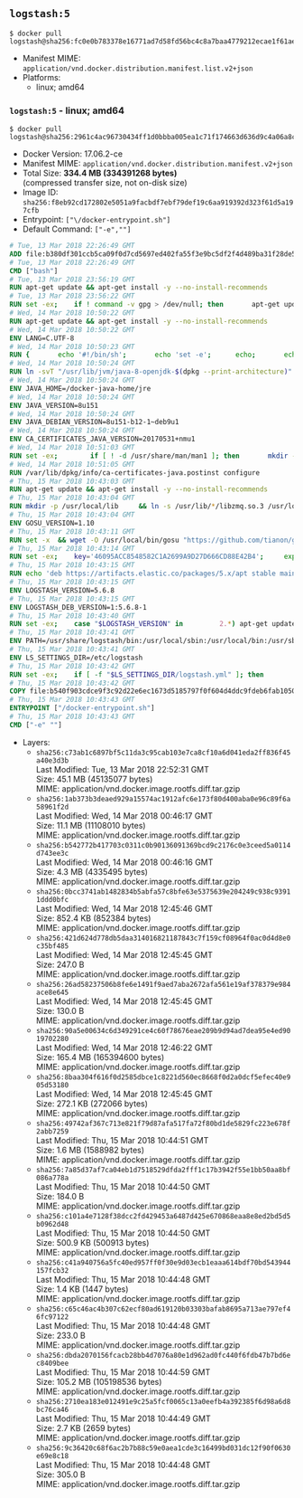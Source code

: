 ## `logstash:5`

```console
$ docker pull logstash@sha256:fc0e0b783378e16771ad7d58fd56bc4c8a7baa4779212ecae1f61ae31f4ac748
```

-	Manifest MIME: `application/vnd.docker.distribution.manifest.list.v2+json`
-	Platforms:
	-	linux; amd64

### `logstash:5` - linux; amd64

```console
$ docker pull logstash@sha256:2961c4ac96730434ff1d0bbba005ea1c71f174663d636d9c4a06a8c833756d84
```

-	Docker Version: 17.06.2-ce
-	Manifest MIME: `application/vnd.docker.distribution.manifest.v2+json`
-	Total Size: **334.4 MB (334391268 bytes)**  
	(compressed transfer size, not on-disk size)
-	Image ID: `sha256:f8eb92cd172802e5051a9facbdf7ebf79def19c6aa919392d323f61d5a197cfb`
-	Entrypoint: `["\/docker-entrypoint.sh"]`
-	Default Command: `["-e",""]`

```dockerfile
# Tue, 13 Mar 2018 22:26:49 GMT
ADD file:b380df301ccb5ca09f0d7cd5697ed402fa55f3e9bc5df2f4d489ba31f28de58a in / 
# Tue, 13 Mar 2018 22:26:49 GMT
CMD ["bash"]
# Tue, 13 Mar 2018 23:56:19 GMT
RUN apt-get update && apt-get install -y --no-install-recommends 		ca-certificates 		curl 		wget 	&& rm -rf /var/lib/apt/lists/*
# Tue, 13 Mar 2018 23:56:22 GMT
RUN set -ex; 	if ! command -v gpg > /dev/null; then 		apt-get update; 		apt-get install -y --no-install-recommends 			gnupg 			dirmngr 		; 		rm -rf /var/lib/apt/lists/*; 	fi
# Wed, 14 Mar 2018 10:50:22 GMT
RUN apt-get update && apt-get install -y --no-install-recommends 		bzip2 		unzip 		xz-utils 	&& rm -rf /var/lib/apt/lists/*
# Wed, 14 Mar 2018 10:50:22 GMT
ENV LANG=C.UTF-8
# Wed, 14 Mar 2018 10:50:23 GMT
RUN { 		echo '#!/bin/sh'; 		echo 'set -e'; 		echo; 		echo 'dirname "$(dirname "$(readlink -f "$(which javac || which java)")")"'; 	} > /usr/local/bin/docker-java-home 	&& chmod +x /usr/local/bin/docker-java-home
# Wed, 14 Mar 2018 10:50:24 GMT
RUN ln -svT "/usr/lib/jvm/java-8-openjdk-$(dpkg --print-architecture)" /docker-java-home
# Wed, 14 Mar 2018 10:50:24 GMT
ENV JAVA_HOME=/docker-java-home/jre
# Wed, 14 Mar 2018 10:50:24 GMT
ENV JAVA_VERSION=8u151
# Wed, 14 Mar 2018 10:50:24 GMT
ENV JAVA_DEBIAN_VERSION=8u151-b12-1~deb9u1
# Wed, 14 Mar 2018 10:50:24 GMT
ENV CA_CERTIFICATES_JAVA_VERSION=20170531+nmu1
# Wed, 14 Mar 2018 10:51:03 GMT
RUN set -ex; 		if [ ! -d /usr/share/man/man1 ]; then 		mkdir -p /usr/share/man/man1; 	fi; 		apt-get update; 	apt-get install -y 		openjdk-8-jre="$JAVA_DEBIAN_VERSION" 		ca-certificates-java="$CA_CERTIFICATES_JAVA_VERSION" 	; 	rm -rf /var/lib/apt/lists/*; 		[ "$(readlink -f "$JAVA_HOME")" = "$(docker-java-home)" ]; 		update-alternatives --get-selections | awk -v home="$(readlink -f "$JAVA_HOME")" 'index($3, home) == 1 { $2 = "manual"; print | "update-alternatives --set-selections" }'; 	update-alternatives --query java | grep -q 'Status: manual'
# Wed, 14 Mar 2018 10:51:05 GMT
RUN /var/lib/dpkg/info/ca-certificates-java.postinst configure
# Thu, 15 Mar 2018 10:43:03 GMT
RUN apt-get update && apt-get install -y --no-install-recommends 		apt-transport-https 		libzmq5 	&& rm -rf /var/lib/apt/lists/*
# Thu, 15 Mar 2018 10:43:04 GMT
RUN mkdir -p /usr/local/lib 	&& ln -s /usr/lib/*/libzmq.so.3 /usr/local/lib/libzmq.so
# Thu, 15 Mar 2018 10:43:04 GMT
ENV GOSU_VERSION=1.10
# Thu, 15 Mar 2018 10:43:11 GMT
RUN set -x 	&& wget -O /usr/local/bin/gosu "https://github.com/tianon/gosu/releases/download/$GOSU_VERSION/gosu-$(dpkg --print-architecture)" 	&& wget -O /usr/local/bin/gosu.asc "https://github.com/tianon/gosu/releases/download/$GOSU_VERSION/gosu-$(dpkg --print-architecture).asc" 	&& export GNUPGHOME="$(mktemp -d)" 	&& gpg --keyserver ha.pool.sks-keyservers.net --recv-keys B42F6819007F00F88E364FD4036A9C25BF357DD4 	&& gpg --batch --verify /usr/local/bin/gosu.asc /usr/local/bin/gosu 	&& rm -rf "$GNUPGHOME" /usr/local/bin/gosu.asc 	&& chmod +x /usr/local/bin/gosu 	&& gosu nobody true
# Thu, 15 Mar 2018 10:43:14 GMT
RUN set -ex; 	key='46095ACC8548582C1A2699A9D27D666CD88E42B4'; 	export GNUPGHOME="$(mktemp -d)"; 	gpg --keyserver ha.pool.sks-keyservers.net --recv-keys "$key"; 	gpg --export "$key" > /etc/apt/trusted.gpg.d/elastic.gpg; 	rm -rf "$GNUPGHOME"; 	apt-key list
# Thu, 15 Mar 2018 10:43:15 GMT
RUN echo 'deb https://artifacts.elastic.co/packages/5.x/apt stable main' > /etc/apt/sources.list.d/logstash.list
# Thu, 15 Mar 2018 10:43:15 GMT
ENV LOGSTASH_VERSION=5.6.8
# Thu, 15 Mar 2018 10:43:15 GMT
ENV LOGSTASH_DEB_VERSION=1:5.6.8-1
# Thu, 15 Mar 2018 10:43:40 GMT
RUN set -ex; 	case "$LOGSTASH_VERSION" in 		2.*) apt-get update -o 'APT::Hashes::SHA1::Weak=yes' ;; 		*) apt-get update ;; 	esac; 	apt-get install -y --no-install-recommends "logstash=$LOGSTASH_DEB_VERSION"; 	rm -rf /var/lib/apt/lists/*
# Thu, 15 Mar 2018 10:43:41 GMT
ENV PATH=/usr/share/logstash/bin:/usr/local/sbin:/usr/local/bin:/usr/sbin:/usr/bin:/sbin:/bin
# Thu, 15 Mar 2018 10:43:41 GMT
ENV LS_SETTINGS_DIR=/etc/logstash
# Thu, 15 Mar 2018 10:43:42 GMT
RUN set -ex; 	if [ -f "$LS_SETTINGS_DIR/logstash.yml" ]; then 		sed -ri 's!^path\.config:!#&!g' "$LS_SETTINGS_DIR/logstash.yml"; 	fi; 	if [ -f "$LS_SETTINGS_DIR/log4j2.properties" ]; then 		cp "$LS_SETTINGS_DIR/log4j2.properties" "$LS_SETTINGS_DIR/log4j2.properties.dist"; 		truncate --size=0 "$LS_SETTINGS_DIR/log4j2.properties"; 	fi
# Thu, 15 Mar 2018 10:43:42 GMT
COPY file:b540f903cdce9f3c92d22e6ec1673d5185797f0f604d4ddc9fdeb6fab1050a8f in / 
# Thu, 15 Mar 2018 10:43:43 GMT
ENTRYPOINT ["/docker-entrypoint.sh"]
# Thu, 15 Mar 2018 10:43:43 GMT
CMD ["-e" ""]
```

-	Layers:
	-	`sha256:c73ab1c6897bf5c11da3c95cab103e7ca8cf10a6d041eda2ff836f45a40e3d3b`  
		Last Modified: Tue, 13 Mar 2018 22:52:31 GMT  
		Size: 45.1 MB (45135077 bytes)  
		MIME: application/vnd.docker.image.rootfs.diff.tar.gzip
	-	`sha256:1ab373b3deaed929a15574ac1912afc6e173f80d400aba0e96c89f6a58961f2d`  
		Last Modified: Wed, 14 Mar 2018 00:46:17 GMT  
		Size: 11.1 MB (11108010 bytes)  
		MIME: application/vnd.docker.image.rootfs.diff.tar.gzip
	-	`sha256:b542772b417703c0311c0b90136091369bcd9c2176c0e3ceed5a0114d743ee3c`  
		Last Modified: Wed, 14 Mar 2018 00:46:16 GMT  
		Size: 4.3 MB (4335495 bytes)  
		MIME: application/vnd.docker.image.rootfs.diff.tar.gzip
	-	`sha256:0bcc3741ab1482834b5abfa57c8bfe63e5375639e204249c938c93911ddd0bfc`  
		Last Modified: Wed, 14 Mar 2018 12:45:46 GMT  
		Size: 852.4 KB (852384 bytes)  
		MIME: application/vnd.docker.image.rootfs.diff.tar.gzip
	-	`sha256:421d624d778db5daa314016821187843c7f159cf08964f0ac0d4d8e0c35bf485`  
		Last Modified: Wed, 14 Mar 2018 12:45:45 GMT  
		Size: 247.0 B  
		MIME: application/vnd.docker.image.rootfs.diff.tar.gzip
	-	`sha256:26ad58237506b8fe6e1491f9aed7aba2672afa561e19af378379e984ace8e645`  
		Last Modified: Wed, 14 Mar 2018 12:45:45 GMT  
		Size: 130.0 B  
		MIME: application/vnd.docker.image.rootfs.diff.tar.gzip
	-	`sha256:90a5e00634c6d349291ce4c60f78676eae209b9d94ad7dea95e4ed9019702280`  
		Last Modified: Wed, 14 Mar 2018 12:46:22 GMT  
		Size: 165.4 MB (165394600 bytes)  
		MIME: application/vnd.docker.image.rootfs.diff.tar.gzip
	-	`sha256:8baa304f616f0d2585dbce1c8221d560ec8668f0d2a0dcf5efec40e905d53180`  
		Last Modified: Wed, 14 Mar 2018 12:45:45 GMT  
		Size: 272.1 KB (272066 bytes)  
		MIME: application/vnd.docker.image.rootfs.diff.tar.gzip
	-	`sha256:49742af367c713e821f79d87afa517fa72f80bd1de5829fc223e678f2abb7259`  
		Last Modified: Thu, 15 Mar 2018 10:44:51 GMT  
		Size: 1.6 MB (1588982 bytes)  
		MIME: application/vnd.docker.image.rootfs.diff.tar.gzip
	-	`sha256:7a85d37af7ca04eb1d7518529dfda2fff1c17b3942f55e1bb50aa8bf086a778a`  
		Last Modified: Thu, 15 Mar 2018 10:44:50 GMT  
		Size: 184.0 B  
		MIME: application/vnd.docker.image.rootfs.diff.tar.gzip
	-	`sha256:c101a4e7128f38dcc2fd429453a6487d425e670868eaa8e8ed2bd5d5b0962d48`  
		Last Modified: Thu, 15 Mar 2018 10:44:50 GMT  
		Size: 500.9 KB (500913 bytes)  
		MIME: application/vnd.docker.image.rootfs.diff.tar.gzip
	-	`sha256:c41a940756a5fc40ed957ff0f30e9d03ecb1eaaa614bdf70bd543944157fcb32`  
		Last Modified: Thu, 15 Mar 2018 10:44:48 GMT  
		Size: 1.4 KB (1447 bytes)  
		MIME: application/vnd.docker.image.rootfs.diff.tar.gzip
	-	`sha256:c65c46ac4b307c62ecf80ad619120b03303bafab8695a713ae797ef46fc97122`  
		Last Modified: Thu, 15 Mar 2018 10:44:48 GMT  
		Size: 233.0 B  
		MIME: application/vnd.docker.image.rootfs.diff.tar.gzip
	-	`sha256:dbda2070156fcacb28bb4d7076a80e1d962ad0fc440f6fdb47b7bd6ec8409bee`  
		Last Modified: Thu, 15 Mar 2018 10:44:59 GMT  
		Size: 105.2 MB (105198536 bytes)  
		MIME: application/vnd.docker.image.rootfs.diff.tar.gzip
	-	`sha256:2710ea183e012491e9c25a5fcf0065c13a0eefb4a392385f6d98a6d8bc76ca46`  
		Last Modified: Thu, 15 Mar 2018 10:44:49 GMT  
		Size: 2.7 KB (2659 bytes)  
		MIME: application/vnd.docker.image.rootfs.diff.tar.gzip
	-	`sha256:9c36420c68f6ac2b7b88c59e0aea1cde3c16499bd031dc12f90f0630e69e8c18`  
		Last Modified: Thu, 15 Mar 2018 10:44:48 GMT  
		Size: 305.0 B  
		MIME: application/vnd.docker.image.rootfs.diff.tar.gzip
